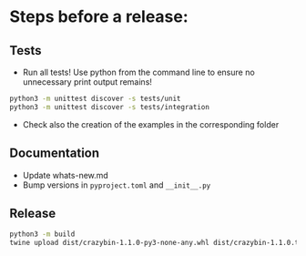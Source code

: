# Steps before a release:

## Tests
- Run all tests! Use python from the command line to ensure no unnecessary print output remains!
```bash
python3 -m unittest discover -s tests/unit
python3 -m unittest discover -s tests/integration
```

- Check also the creation of the examples in the corresponding folder

## Documentation
- Update whats-new.md
- Bump versions in `pyproject.toml` and `__init__.py`

## Release
```bash
python3 -m build
twine upload dist/crazybin-1.1.0-py3-none-any.whl dist/crazybin-1.1.0.tar.gz
```